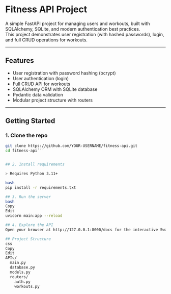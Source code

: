 # Fitness API Project

A simple FastAPI project for managing users and workouts, built with SQLAlchemy, SQLite, and modern authentication best practices.  
This project demonstrates user registration (with hashed passwords), login, and full CRUD operations for workouts.

---

## Features

- User registration with password hashing (bcrypt)
- User authentication (login)
- Full CRUD API for workouts
- SQLAlchemy ORM with SQLite database
- Pydantic data validation
- Modular project structure with routers

---

## Getting Started

### 1. **Clone the repo**

```bash
git clone https://github.com/YOUR-USERNAME/fitness-api.git
cd fitness-api´´´


## 2. Install requirements

> Requires Python 3.11+

bash
pip install -r requirements.txt

## 3. Run the server
bash
Copy
Edit
uvicorn main:app --reload

## 4. Explore the API
Open your browser at http://127.0.0.1:8000/docs for the interactive Swagger UI.

## Project Structure
css
Copy
Edit
APIs/
  main.py
  database.py
  models.py
  routers/
    auth.py
    workouts.py



